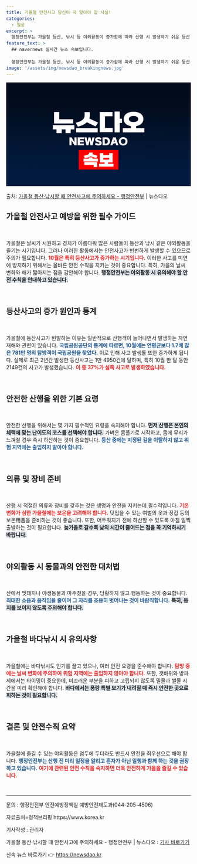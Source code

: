 ```yaml
---
title: 가을철 안전사고 당신이 꼭 알아야 할 사실!
categories:
  - 일상
excerpt: >
  행정안전부는 가을철 등산, 낚시 등 야외활동이 증가함에 따라 산행 시 발생하기 쉬운 등산 사고와 낚시할 때 …
feature_text: >
  ## navernews 실시간 뉴스 속보입니다.

  행정안전부는 가을철 등산, 낚시 등 야외활동이 증가함에 따라 산행 시 발생하기 쉬운 등산 사고와 낚시할 때 …
image: '/assets/img/newsdao_breakingnews.jpg'
---
```


![뉴스다오 속보](/assets/img/newsdao_breakingnews.jpg)

<p>출처: <a href="https://newsdao.kr/2221" rel="dofollow">가을철 등산·낚시할 때 안전사고에 주의하세요 - 행정안전부</a> | 뉴스다오</p>

<h2 data-ke-size="size26">가을철 안전사고 예방을 위한 필수 가이드</h2>

<p data-ke-size="size16">&nbsp;</p>

가을철은 날씨가 시원하고 경치가 아름다워 많은 사람들이 등산과 낚시 같은 야외활동을 즐기는 시기입니다. 그러나 이러한 활동에서는 안전사고가 빈번하게 발생할 수 있으므로 주의가 필요합니다. <b><span style="color: #ee2323;">10월은 특히 등산사고가 증가하는 시기입니다.</span></b> 이러한 사고를 미연에 방지하기 위해서는 올바른 안전 수칙을 지키는 것이 중요합니다. 특히, 가을의 날씨 변화와 해가 짧아지는 점을 감안해야 합니다. <b><span style="background-color: #21538527;">행정안전부는 야외활동 시 유의해야 할 안전 수칙을 안내하고 있습니다.</span></b>

<p data-ke-size="size16">&nbsp;</p>

<h2 data-ke-size="size26">등산사고의 증가 원인과 통계</h2>

<p data-ke-size="size16">&nbsp;</p>

가을철에 등산사고가 빈발하는 이유는 일반적으로 산행객이 늘어나면서 발생하는 자연재해와 관련이 있습니다. <b><span style="color: #1a5490;">국립공원공단의 통계에 따르면, 10월에는 연평균보다 1.7배 많은 781만 명의 탐방객이 국립공원을 찾았다.</span></b> 이로 인해 사고 발생률 또한 증가하게 됩니다. 실제로 최근 2년간 발생한 등산사고는 1만 4950건에 달하며, 특히 10월 한 달 동안 2149건의 사고가 발생했습니다. <b><span style="color: #ee2323;">이 중 37%가 실족 사고로 발생하였습니다.</span></b> 

<p data-ke-size="size16">&nbsp;</p>

<h2 data-ke-size="size26">안전한 산행을 위한 기본 요령</h2>

<p data-ke-size="size16">&nbsp;</p>

안전한 산행을 위해서는 몇 가지 필수적인 요령을 숙지해야 합니다. <b><span style="background-color: #21538527;">먼저 산행은 본인의 체력에 맞는 난이도의 코스를 선택해야 합니다.</span></b> 가벼운 몸풀기로 시작하고, 몸에 무리가 느껴질 경우 즉시 하산하는 것이 중요합니다. <b><span style="color: #1a5490;">등산 중에는 지정된 길을 이탈하지 않고 위험 지역에는 출입하지 말아야 합니다.</span></b> 

<p data-ke-size="size16">&nbsp;</p>

<h2 data-ke-size="size26">의류 및 장비 준비</h2>

<p data-ke-size="size16">&nbsp;</p>

산행 시 적절한 의류와 장비를 갖추는 것은 생명과 안전을 지키는데 필수적입니다. <b><span style="color: #ee2323;">기온 변화가 심한 가을철에는 보온을 고려해야 합니다.</span></b> 덧입을 수 있는 여벌의 옷과 장갑 등의 보온用품을 준비하는 것이 좋습니다. 또한, 어두워지기 전에 하산할 수 있도록 아침 일찍 출발하는 것이 필요합니다. <b><span style="background-color: #21538527;">늦가을로 갈수록 낮의 시간이 줄어드는 점을 꼭 기억하시기 바랍니다.</span></b> 

<p data-ke-size="size16">&nbsp;</p>

<h2 data-ke-size="size26">야외활동 시 동물과의 안전한 대처법</h2>

<p data-ke-size="size16">&nbsp;</p>

산에서 멧돼지나 야생동물과 마주쳤을 경우, 당황하지 않고 행동하는 것이 중요합니다. <b><span style="color: #1a5490;">최대한 소음과 움직임을 줄이며 그 자리를 조용히 벗어나는 것이 바람직합니다.</span></b> <b><span style="background-color: #21538527;">특히, 등지를 보이지 않도록 주의해야 합니다.</span></b>

<p data-ke-size="size16">&nbsp;</p>

<h2 data-ke-size="size26">가을철 바다낚시 시 유의사항</h2>

<p data-ke-size="size16">&nbsp;</p>

가을철에는 바다낚시도 인기를 끌고 있으나, 여러 안전 요령을 준수해야 합니다. <b><span style="color: #ee2323;">탐방 중에는 날씨 변화에 주의하여 위험 지역에는 출입하지 않아야 합니다.</span></b> 또한, 갯바위와 방파제에서는 타이밍이 중요한데, 미끄러운 부분을 피하고 고립되지 않도록 밀물과 썰물 시간을 미리 확인해야 합니다. <b><span style="background-color: #21538527;">바다에서는 풍랑 특별 보기가 내려질 때 즉시 안전한 곳으로 피하는 것이 필요합니다.</span></b> 

<p data-ke-size="size16">&nbsp;</p>

<h2 data-ke-size="size26">결론 및 안전수칙 요약</h2>

<p data-ke-size="size16">&nbsp;</p>

가을철에 즐길 수 있는 야외활동은 염두에 두더라도 반드시 안전을 최우선으로 해야 합니다. <b><span style="color: #1a5490;">행정안전부는 산행 전 미리 일정을 알리고 혼자가 아닌 일행과 함께 하는 것을 권장하고 있습니다.</span></b> <b><span style="color: #ee2323;">여기에 관련된 안전 수칙을 숙지하면 더욱 안전하게 가을을 즐길 수 있습니다.</span></b> 

<p data-ke-size="size16">&nbsp;</p>

<hr>

<p data-ke-size="size16">문의 : 행정안전부 안전예방정책실 예방안전제도과(044-205-4506)</p>
<p data-ke-size="size16">자료출처=정책브리핑 https://www.korea.kr</p>
<p data-ke-size="size16">기사작성 : 관리자</p>
<p data-ke-size="size16">가을철 등산·낚시할 때 안전사고에 주의하세요 - 행정안전부 | 뉴스다오  : <a href="https://newsdao.kr/2221" target="_blank">기사 바로가기</a></p> 

신속 뉴스 바로가기 👉 <a href="https://newsdao.kr" rel="dofollow">https://newsdao.kr</a>


